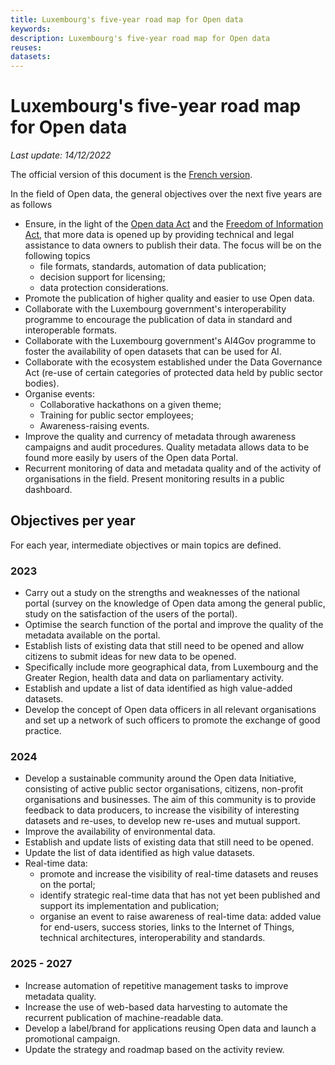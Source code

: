 ```yaml
---
title: Luxembourg's five-year road map for Open data
keywords:
description: Luxembourg's five-year road map for Open data
reuses:
datasets:
---
```


# Luxembourg's five-year road map for Open data

*Last update: 14/12/2022*

The official version of this document is the [French version](/fr/pages/5yearplan/).

In the field of Open data, the general objectives over the next five years are as follows
- Ensure, in the light of the [Open data Act](https://legilux.public.lu/eli/etat/leg/loi/2021/11/29/a836/) and the [Freedom of Information Act](https://legilux.public.lu/eli/etat/leg/loi/2018/09/14/a883/jo), that more data is opened up by providing technical and legal assistance to data owners to publish their data. The focus will be on the following topics
    - file formats, standards, automation of data publication;
    - decision support for licensing;
    - data protection considerations.
- Promote the publication of higher quality and easier to use Open data.
- Collaborate with the Luxembourg government's interoperability programme to encourage the publication of data in standard and interoperable formats.
- Collaborate with the Luxembourg government's AI4Gov programme to foster the availability of open datasets that can be used for AI.
- Collaborate with the ecosystem established under the Data Governance Act (re-use of certain categories of protected data held by public sector bodies).
- Organise events: 
    - Collaborative hackathons on a given theme;
    - Training for public sector employees;
    - Awareness-raising events.
- Improve the quality and currency of metadata through awareness campaigns and audit procedures. Quality metadata allows data to be found more easily by users of the Open data Portal.
- Recurrent monitoring of data and metadata quality and of the activity of organisations in the field. Present monitoring results in a public dashboard.

## Objectives per year
For each year, intermediate objectives or main topics are defined.
### 2023
- Carry out a study on the strengths and weaknesses of the national portal (survey on the knowledge of Open data among the general public, study on the satisfaction of the users of the portal).
- Optimise the search function of the portal and improve the quality of the metadata available on the portal.
- Establish lists of existing data that still need to be opened and allow citizens to submit ideas for new data to be opened.
- Specifically include more geographical data, from Luxembourg and the Greater Region, health data and data on parliamentary activity.
- Establish and update a list of data identified as high value-added datasets.
- Develop the concept of Open data officers in all relevant organisations and set up a network of such officers to promote the exchange of good practice.

### 2024 
- Develop a sustainable community around the Open data Initiative, consisting of active public sector organisations, citizens, non-profit organisations and businesses. The aim of this community is to provide feedback to data producers, to increase the visibility of interesting datasets and re-uses, to develop new re-uses and mutual support.
- Improve the availability of environmental data.
- Establish and update lists of existing data that still need to be opened.
- Update the list of data identified as high value datasets.
- Real-time data:
    - promote and increase the visibility of real-time datasets and reuses on the portal;
    - identify strategic real-time data that has not yet been published and support its implementation and publication;
    - organise an event to raise awareness of real-time data: added value for end-users, success stories, links to the Internet of Things, technical architectures, interoperability and standards.

### 2025 - 2027
- Increase automation of repetitive management tasks to improve metadata quality.
- Increase the use of web-based data harvesting to automate the recurrent publication of machine-readable data.
- Develop a label/brand for applications reusing Open data and launch a promotional campaign.
- Update the strategy and roadmap based on the activity review.
